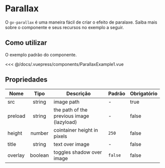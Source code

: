 # Parallax

O `gv-parallax` é uma maneira fácil de criar o efeito de paralaxe. Saiba mais sobre o componente e seus recursos no exemplo a seguir.

## Como utilizar

O exemplo padrão do componente.

<parallax-example-1 />

<<< @/docs/.vuepress/components/ParallaxExample1.vue

## Propriedades

| Nome    |  Tipo   | Descrição                                 | Padrão  | Obrigatório |
| ------- | :-----: | ----------------------------------------- | ------- | ----------- |
| src     | string  | image path                                | -       | true        |
| preload | string  | the path of the previous image (lazyload) | -       | false       |
| height  | number  | cointainer height in pixels               | `250`   | false       |
| title   | string  | text over image                           | -       | false       |
| overlay | boolean | toggles shadow over image                 | `false` | false       |
